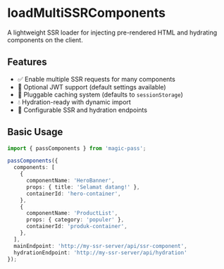# loadMultiSSRComponents

A lightweight SSR loader for injecting pre-rendered HTML and hydrating components on the client.

## Features

- ✅ Enable multiple SSR requests for many components
- 🔐 Optional JWT support (default settings available)
- 🔁 Pluggable caching system (defaults to `sessionStorage`)
- 💧 Hydration-ready with dynamic import
- 🔌 Configurable SSR and hydration endpoints

## Basic Usage

```ts
import { passComponents } from 'magic-pass';

passComponents({
  components: [
    {
      componentName: 'HeroBanner',
      props: { title: 'Selamat datang!' },
      containerId: 'hero-container',
    },
    {
      componentName: 'ProductList',
      props: { category: 'populer' },
      containerId: 'produk-container',
    },
  ],
  mainEndpoint: 'http://my-ssr-server/api/ssr-component',
  hydrationEndpoint: 'http://my-ssr-server/api/hydration'
});
